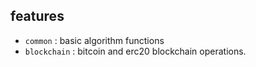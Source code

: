 ## features

* `common` :  basic algorithm functions
* `blockchain`  :  bitcoin and erc20  blockchain operations.
